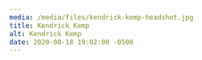 ```yaml
---
media: /media/files/kendrick-kemp-headshot.jpg
title: Kendrick Kemp
alt: Kendrick Kemp
date: 2020-08-18 19:02:00 -0500
---
```


